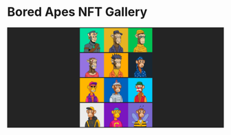 # Bored Apes NFT Gallery

![image](https://github.com/brianondemand/Bored-Apes-NFT-Gallery/blob/main/screenshot.png)
